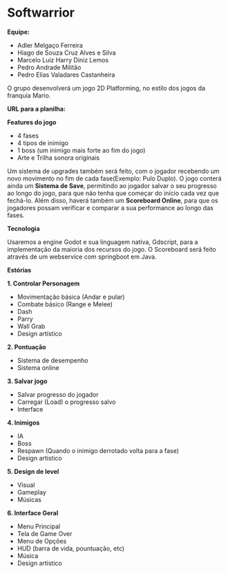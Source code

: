 # Softwarrior

**Equipe:**

- Adler Melgaço Ferreira
- Hiago de Souza Cruz Alves e Silva
- Marcelo Luiz Harry Diniz Lemos
- Pedro Andrade Militão
- Pedro Elias Valadares Castanheira

O grupo desenvolverá um jogo 2D Platforming, no estilo dos jogos da franquia Mario.

**URL para a planilha:**



**Features do jogo**
- 4 fases
- 4 tipos de inimigo
- 1 boss (um inimigo mais forte ao fim do jogo)
- Arte e Trilha sonora originais

Um sistema de upgrades também será feito, com o jogador recebendo um novo movimento no fim de cada fase(Exemplo: Pulo Duplo). O jogo conterá ainda um **Sistema de Save**, permitindo ao jogador salvar o seu progresso ao longo do jogo, para que não tenha que começar do início cada vez que fechá-lo. Além disso, haverá também um **Scoreboard Online**, para que os jogadores possam verificar e comparar a sua performance ao longo das fases.

**Tecnologia**

Usaremos a engine Godot e sua linguagem nativa, Gdscript, para a implementação da maioria dos recursos do jogo. O Scoreboard será feito através de um webservice com springboot em Java.

**Estórias**

**1. Controlar Personagem**
- Movimentação básica (Andar e pular)
- Combate básico (Range e Melee)
- Dash
- Parry
- Wall Grab
- Design artístico

**2. Pontuação**

- Sistema de desempenho
- Sistema online

**3. Salvar jogo**
- Salvar progresso do jogador
- Carregar (Load) o progresso salvo
- Interface

**4. Inimigos**
- IA
- Boss
- Respawn (Quando o inimigo derrotado volta para a fase)
- Design artístico

**5. Design de level**
- Visual
- Gameplay
- Músicas

**6. Interface Geral**
- Menu Principal
- Tela de Game Over
- Menu de Opções
- HUD (barra de vida, pountuação, etc)
- Música
- Design artístico

